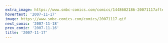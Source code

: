```yaml
---
extra_image: https://www.smbc-comics.com/comics/1448602186-20071117after.png
hovertext: '2007-11-17'
image: https://www.smbc-comics.com/comics/20071117.gif
next_comic: '2007-11-18'
prev_comic: '2007-11-16'
title: '2007-11-17'
---
```


